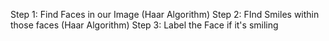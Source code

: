 Step 1: Find Faces in our Image (Haar Algorithm)
Step 2: FInd Smiles within those faces (Haar Algorithm)
Step 3: Label the Face if it's smiling